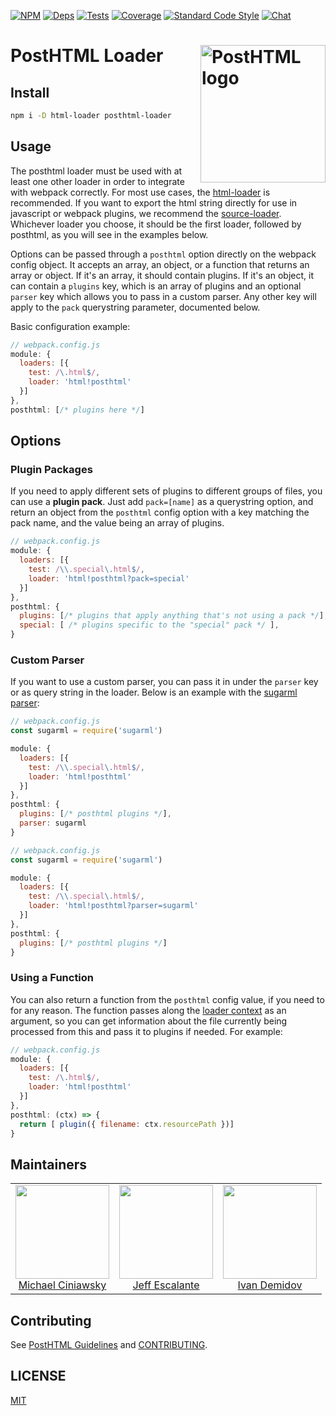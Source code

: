 [![NPM][npm]][npm-url]
[![Deps][deps]][deps-url]
[![Tests][build]][build-url]
[![Coverage][cover]][cover-url]
[![Standard Code Style][style]][style-url]
[![Chat][chat]][chat-badge]

# PostHTML Loader <img align="right" width="200" height="220" title="PostHTML logo" src="http://posthtml.github.io/posthtml/logo.svg">

## Install

```sh
npm i -D html-loader posthtml-loader
```

## Usage

The posthtml loader must be used with at least one other loader in order to integrate with webpack correctly. For most use cases, the [html-loader](https://github.com/webpack/html-loader) is recommended. If you want to export the html string directly for use in javascript or webpack plugins, we recommend the [source-loader](https://github.com/static-dev/source-loader). Whichever loader you choose, it should be the first loader, followed by posthtml, as you will see in the examples below.

Options can be passed through a `posthtml` option directly on the webpack config object. It accepts an array, an object, or a function that returns an array or object. If it's an array, it should contain plugins. If it's an object, it can contain a `plugins` key, which is an array of plugins and an optional `parser` key which allows you to pass in a custom parser. Any other key will apply to the `pack` querystring parameter, documented below.

Basic configuration example:

```js
// webpack.config.js
module: {
  loaders: [{
    test: /\.html$/,
    loader: 'html!posthtml'
  }]
},
posthtml: [/* plugins here */]
```

## Options

### Plugin Packages

If you need to apply different sets of plugins to different groups of files, you can use a **plugin pack**. Just add `pack=[name]` as a querystring option, and return an object from the `posthtml` config option with a key matching the pack name, and the value being an array of plugins.

```js
// webpack.config.js
module: {
  loaders: [{
    test: /\\.special\.html$/,
    loader: 'html!posthtml?pack=special'
  }]
},
posthtml: {
  plugins: [/* plugins that apply anything that's not using a pack */],
  special: [ /* plugins specific to the "special" pack */ ],
}
```

### Custom Parser

If you want to use a custom parser, you can pass it in under the `parser` key or as query string in the loader. Below is an example with the [sugarml parser](https://github.com/posthtml/sugarml):

```js
// webpack.config.js
const sugarml = require('sugarml')

module: {
  loaders: [{
    test: /\\.special\.html$/,
    loader: 'html!posthtml'
  }]
},
posthtml: {
  plugins: [/* posthtml plugins */],
  parser: sugarml
}
```

```js
// webpack.config.js
const sugarml = require('sugarml')

module: {
  loaders: [{
    test: /\\.special\.html$/,
    loader: 'html!posthtml?parser=sugarml'
  }]
},
posthtml: {
  plugins: [/* posthtml plugins */]
}
```

### Using a Function

You can also return a function from the `posthtml` config value, if you need to for any reason. The function passes along the [loader context](https://webpack.github.io/docs/loaders.html#loader-context) as an argument, so you can get information about the file currently being processed from this and pass it to plugins if needed. For example:

```js
// webpack.config.js
module: {
  loaders: [{
    test: /\.html$/,
    loader: 'html!posthtml'
  }]
},
posthtml: (ctx) => {
  return [ plugin({ filename: ctx.resourcePath })]
}
```

## Maintainers

<table>
  <tbody>
    <tr>
      <td align="center">
        <img width="150 height="150"
        src="https://avatars.githubusercontent.com/u/5419992?v=3&s=150">
        <br />
        <a href="https://github.com/michael-ciniawsky">Michael Ciniawsky</a>
      </td>
      <td align="center">
        <img width="150 height="150"
        src="https://avatars.githubusercontent.com/u/556932?v=3&s=150">
        <br />
        <a href="https://github.com/jescalan">Jeff Escalante</a>
      </td>
      <td align="center">
        <img width="150" height="150" src="https://avatars.githubusercontent.com/u/2789192?v=3&s=150">
        <br />
        <a href="https://github.com/Gitscrum">Ivan Demidov</a>
      </td>
    </tr>
  <tbody>
</table>

## Contributing

See [PostHTML Guidelines](https://github.com/posthtml/posthtml/tree/master/docs) and [CONTRIBUTING](CONTRIBUTING.md).

## LICENSE

[MIT](LICENSE)

[npm]: https://img.shields.io/npm/v/posthtml-loader.svg
[npm-url]: https://npmjs.com/package/posthtml-loader

[deps]: https://david-dm.org/posthtml/posthtml-loader.svg
[deps-url]: https://david-dm.org/posthtml/posthtml-loader

[build]: http://img.shields.io/travis/posthtml/posthtml-loader.svg
[build-url]: https://travis-ci.org/posthtml/posthtml-loader

[cover]: https://coveralls.io/repos/github/posthtml/posthtml-loader/badge.svg?branch=master
[cover-url]: https://coveralls.io/github/posthtml/posthtml-loader?branch=master

[style]: https://img.shields.io/badge/code%20style-standard-yellow.svg
[style-url]: http://standardjs.com/

[chat]: https://badges.gitter.im/posthtml/posthtml.svg
[chat-badge]: https://gitter.im/posthtml/posthtml?utm_source=badge&utm_medium=badge&utm_campaign=pr-badge&utm_content=badge"
